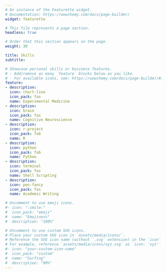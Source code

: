 ```yaml
---
# An instance of the Featurette widget.
# Documentation: https://wowchemy.com/docs/page-builder/
widget: featurette

# This file represents a page section.
headless: true

# Order that this section appears on the page.
weight: 30

title: Skills
subtitle:

# Showcase personal skills or business features.
# - Add/remove as many `feature` blocks below as you like.
# - For available icons, see: https://wowchemy.com/docs/page-builder/#icons
feature:
- description: 
  icon: chart-line
  icon_pack: fas
  name: Experimental Medicine
- description: 
  icon: brain
  icon_pack: fas
  name: Cognitive Neuroscience
- description: 
  icon: r-project
  icon_pack: fab
  name: R
- description: 
  icon: python
  icon_pack: fab
  name: Python
- description:
  icon: terminal
  icon_pack: fas
  name: Shell Scripting
- description:
  icon: pen-fancy
  icon_pack: fas
  name: Academic Writing

# Uncomment to use emoji icons.
#- icon: ":smile:"
#  icon_pack: "emoji"
#  name: "Emojiness"
#  description: "100%"  

# Uncomment to use custom SVG icons.
# Place your custom SVG icon in `assets/media/icons/`.
# Reference the SVG icon name (without `.svg` extension) in the `icon` field.
# For example, reference `assets/media/icons/xyz.svg` as `icon: 'xyz'`
#- icon: "your-custom-icon-name"
#  icon_pack: "custom"
#  name: "Surfing"
#  description: "90%"
---
```

